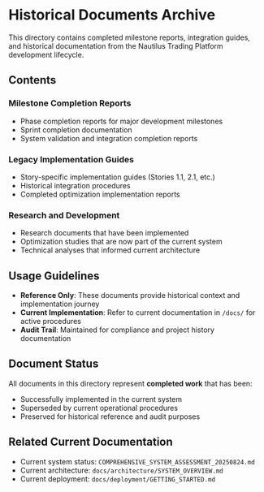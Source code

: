 # Historical Documents Archive

This directory contains completed milestone reports, integration guides, and historical documentation from the Nautilus Trading Platform development lifecycle.

## Contents

### Milestone Completion Reports
- Phase completion reports for major development milestones
- Sprint completion documentation
- System validation and integration completion reports

### Legacy Implementation Guides
- Story-specific implementation guides (Stories 1.1, 2.1, etc.)
- Historical integration procedures
- Completed optimization implementation reports

### Research and Development
- Research documents that have been implemented
- Optimization studies that are now part of the current system
- Technical analyses that informed current architecture

## Usage Guidelines

- **Reference Only**: These documents provide historical context and implementation journey
- **Current Implementation**: Refer to current documentation in `/docs/` for active procedures
- **Audit Trail**: Maintained for compliance and project history documentation

## Document Status

All documents in this directory represent **completed work** that has been:
- Successfully implemented in the current system
- Superseded by current operational procedures  
- Preserved for historical reference and audit purposes

## Related Current Documentation

- Current system status: `COMPREHENSIVE_SYSTEM_ASSESSMENT_20250824.md`
- Current architecture: `docs/architecture/SYSTEM_OVERVIEW.md`
- Current deployment: `docs/deployment/GETTING_STARTED.md`